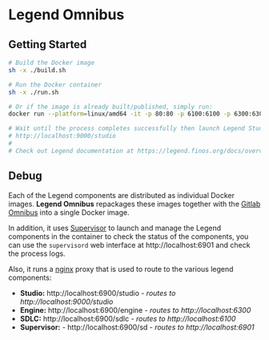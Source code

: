 # Legend Omnibus

## Getting Started

```sh
# Build the Docker image
sh -x ./build.sh

# Run the Docker container
sh -x ./run.sh

# Or if the image is already built/published, simply run:
docker run --platform=linux/amd64 -it -p 80:80 -p 6100:6100 -p 6300:6300 -p 9000:9000 -p 6900:6900 -p 6901:6901 legend-omnibus

# Wait until the process completes successfully then launch Legend Studio at:
# http://localhost:9000/studio
#
# Check out Legend documentation at https://legend.finos.org/docs/overview/legend-overview
```

## Debug

Each of the Legend components are distributed as individual Docker images. **Legend Omnibus** repackages these images together with the [Gitlab Omnibus](https://docs.gitlab.com/omnibus/) into a single Docker image.

In addition, it uses [Supervisor](http://supervisord.org/) to launch and manage the Legend components in the container to check the status of the components, you can use the `supervisord` web interface at http://localhost:6901 and check the process logs.

Also, it runs a [nginx](https://www.nginx.com/) proxy that is used to route to the various legend components:

- **Studio:** http://localhost:6900/studio - _routes to http://localhost:9000/studio_
- **Engine:** http://localhost:6900/engine - _routes to http://localhost:6300_
- **SDLC:** http://localhost:6900/sdlc - _routes to http://localhost:6100_
- **Supervisor:** - http://localhost:6900/sd - _routes to http://localhost:6901_
